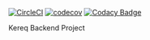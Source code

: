 [![CircleCI](https://circleci.com/gh/Shibitos/kereq-backend/tree/master.svg?style=svg&circle-token=b2bdd288b88b4de1bbd28ff5f6fd8be76b5a3618)](https://circleci.com/gh/Shibitos/kereq-backend/tree/master)
[![codecov](https://codecov.io/gh/Shibitos/kereq-backend/branch/master/graph/badge.svg?token=WJXFLFT5LC)](https://codecov.io/gh/Shibitos/kereq-backend)
[![Codacy Badge](https://app.codacy.com/project/badge/Grade/127109f6a7d0453494671636cfa5c60e)](https://www.codacy.com?utm_source=github.com&amp;utm_medium=referral&amp;utm_content=Shibitos/kereq-backend&amp;utm_campaign=Badge_Grade)

Kereq Backend Project